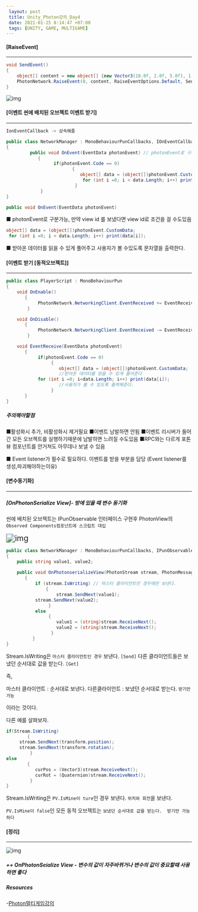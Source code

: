 ```yaml
---
 layout: post
 title: Unity_Photon강의_Day4
 date: 2021-01-25 8:14:47 +07:00
 tags: [UNITY, GAME, MULTIGAME]
---
```


#### [RaiseEvent]

---

```c#
void SendEvent()
{
    object[] content = new object[] {new Vector3(10.0f, 2.0f, 5.0f), 1, 2, 5, 10 } ;
    PhotonNetwork.RaiseEvent(0, content, RaiseEventOptions.Default, SendOptions.SendUnreliable); // Content부분에 ViewID를 넣으면 특정 뷰만 판단
}
```

![img](https://cdn.discordapp.com/attachments/735007340733923392/803224174977613824/unknown.png)



#### [이벤트 씬에 배치된 오브젝트 이벤트 받기]

---

```c#
IonEventCallback -> 상속해줌 

public class NetworkManager : MonoBehaviourPunCallbacks, IOnEventCallback
{
         public void OnEvent(EventData photonEvent) // photonEvent로 구분가능,만약 view id 를 보냈다면 view id로 조건을 걸 수도있음
            {
                  if(photonEvent.Code == 0)
                         {
                            object[] data = (object[])photonEvent.CustomData;//받아온 데이터를 읽을 수 있게 풀어준다
                             for (int i =0; i < data.Length; i++) print(data[i]);//사용자가 볼 수 있도록 출력해준다.
                          }
             }
}
```

```c#
public void OnEvent(EventData photonEvent) 
```

■ photonEvent로 구분가능, 만약 view id 를 보냈다면 view id로 조건을 걸 수도있음

```c#
object[] data = (object[])photonEvent.CustomData;
 for (int i =0; i < data.Length; i++) print(data[i]);
```

 ■ 받아온 데이터를 읽을 수 있게 풀어주고 사용자가 볼 수있도록 문자열을 출력한다.



#### [이벤트 받기 [동적오브젝트]]

---

```c#
public class PlayerScript : MonoBehaviourPun
{
    void OnEnable()
       {
            PhotonNetwork.NetworkingClient.EventReceived += EventReceive; // 포톤네트워크(이벤트리스너)를 생성
        }

    void OnDisable()
       {
            PhotonNetwork.NetworkingClient.EventReceived -= EventReceive; // 포톤네트워크(이벤트리스너)를 파괴
        }

    void EventReceive(EventData photonEvent)
       {
            if(photonEvent.Code == 0)
                 {
                    object[] data = (object[])photonEvent.CustomData; 
                    //받아온 데이터를 읽을 수 있게 풀어준다
	        for (int i =0; i<data.Length; i++) print(data[i]); 
                    //사용자가 볼 수 있도록 출력해준다.
                 }
       }
}

```

##### 주의해야할점 

■활성화시 추가, 비활성화시 제거필요
■이벤트 남발하면 안됨
■이벤트 리시버가 들어간 모든 오브젝트를 실행하기때문에 남발하면 느려질 수도있음
■RPC와는 다르게 포톤뷰 컴포넌트를 안거쳐도 아무데나 보낼 수 있음

■ Event listener가 필수로 필요하다. 이벤트를 받을 부분을 담당 (Event listener를 생성,파괴해야하는이유)



#### [변수동기화]

---

##### [OnPhotonSerialize View]-  방에 있을 때 변수 동기화

씬에 배치된 오브젝트는 IPunObservable 인터페이스 구현후
PhotonView의 `Observed Components컴포넌트에 스크립트 대입`

<img src="https://cdn.discordapp.com/attachments/735007340733923392/803185658411745281/unknown.png" alt="img" style="zoom:150%;" />

```c#
public class NetworkManager : MonoBehaviourPunCallbacks, IPunObservable
{
    public string value1, value2;
    
    public void OnPhotonserializeView(PhotonStream stream, PhotonMessageInfo info)
       {
           if (stream.IsWriting) // 마스터 클라이언트인 경우에만 보낸다.
               {
                   stream.SendNext(value1);
	       stream.SendNext(value2);
                }
           else
                {
                   value1 = (string)stream.ReceiveNext();
                   value2 = (string)stream.ReceiveNext();
                 }
          }
}
```
Stream.IsWriting은 `마스터 클라이언트인 경우` 보낸다. `[Send]`
다른 클라이언트들은 보냈던 순서대로 값을 받는다.  `[Get]`

즉,

마스터 클라이언트 : 순서대로 보낸다.
다른클라이언트 : 보냈던 순서대로 받는다. `받기만 가능`

이라는 것이다.



다른 예를 살펴보자.

```c#
if(Stream.IsWriting)
        {
	 stream.SendNext(transform.position);
 	 stream.SendNext(transform.rotation);
         }
else
        {
           curPos = (Vector3)stream.ReceiveNext();
           curRot = (Quaternion)stream.ReceiveNext();
         }
}
```

Stream.IsWriting은 `PV.IsMine이 ture`인 경우 보낸다.
`위치와 회전`을 보낸다.

`PV.IsMine이 false`인 모든 동적 오브젝트는
`보냈던 순서대로 값을 받는다.  받기만 가능하다`



#### [정리]

---

![img](https://cdn.discordapp.com/attachments/735007340733923392/803223630825259008/unknown.png)

##### ++ OnPhotonSeialize View - 변수의 값이 자주바뀌거나 변수의 값이 중요할때 사용하면 좋다



##### Resources

-[Photon멀티게임강의](https://www.youtube.com/watch?v=7tjez6oZDlA)
